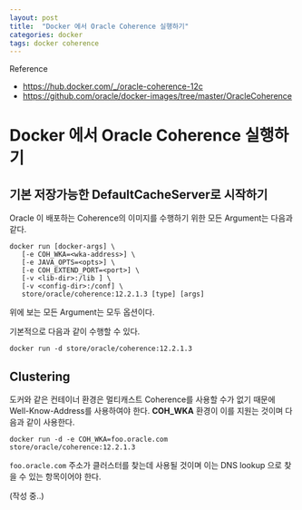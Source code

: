 ```yaml
---
layout: post
title:  "Docker 에서 Oracle Coherence 실행하기"
categories: docker
tags: docker coherence
---
```

Reference
- https://hub.docker.com/_/oracle-coherence-12c
- https://github.com/oracle/docker-images/tree/master/OracleCoherence


# Docker 에서 Oracle Coherence 실행하기

## 기본 저장가능한 DefaultCacheServer로 시작하기
Oracle 이 배포하는 Coherence의 이미지를 수행하기 위한 모든 Argument는 다음과 같다.
~~~
docker run [docker-args] \
   [-e COH_WKA=<wka-address>] \
   [-e JAVA_OPTS=<opts>] \
   [-e COH_EXTEND_PORT=<port>] \
   [-v <lib-dir>:/lib ] \
   [-v <config-dir>:/conf] \
   store/oracle/coherence:12.2.1.3 [type] [args]
~~~
위에 보는 모든 Argument는 모두 옵션이다.  

기본적으로 다음과 같이 수행할 수 있다.
~~~
docker run -d store/oracle/coherence:12.2.1.3
~~~

## Clustering

도커와 같은 컨테이너 환경은 멀티캐스트 Coherence를 사용할 수가 없기 때문에 Well-Know-Address를 사용하여야 한다. **COH_WKA** 환경이 이를 지원는 것이며 다음과 같이 사용한다.
~~~
docker run -d -e COH_WKA=foo.oracle.com store/oracle/coherence:12.2.1.3
~~~~
`foo.oracle.com` 주소가 클러스터를 찾는데 사용될 것이며 이는 DNS lookup 으로 찾을 수 있는 항목이어야 한다.

(작성 중..)

